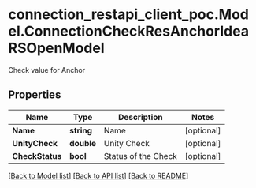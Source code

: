 # connection_restapi_client_poc.Model.ConnectionCheckResAnchorIdeaRSOpenModel
Check value for Anchor

## Properties

Name | Type | Description | Notes
------------ | ------------- | ------------- | -------------
**Name** | **string** | Name | [optional] 
**UnityCheck** | **double** | Unity Check | [optional] 
**CheckStatus** | **bool** | Status of the Check | [optional] 

[[Back to Model list]](../README.md#documentation-for-models) [[Back to API list]](../README.md#documentation-for-api-endpoints) [[Back to README]](../README.md)

